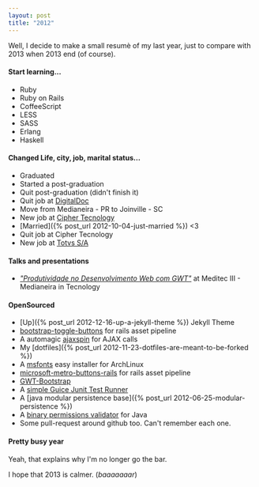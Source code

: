 ```yaml
---
layout: post
title: "2012"
---
```


Well, I decide to make a small resumè of my last year, just to compare with 2013
when 2013 end (of course).


#### Start learning...

- Ruby
- Ruby on Rails
- CoffeeScript
- LESS
- SASS
- Erlang
- Haskell

#### Changed Life, city, job, marital status...

- Graduated
- Started a post-graduation
- Quit post-graduation (didn't finish it)
- Quit job at [DigitalDoc](http://digitaldoc.com.br)
- Move from Medianeira - PR to Joinville - SC
- New job at [Cipher Tecnology](http://www.cipher.com)
- [Married]({% post_url 2012-10-04-just-married %}) <3
- Quit job at Cipher Tecnology
- New job at [Totvs S/A](http://www.totvs.com)


#### Talks and presentations

- [_"Produtividade no Desenvolvimento Web com GWT"_](https://github.com/caarlos0/meditec)
at Meditec III - Medianeira in Tecnology


#### OpenSourced

- [Up]({% post_url 2012-12-16-up-a-jekyll-theme %}) Jekyll Theme
- [bootstrap-toggle-buttons](https://github.com/caarlos0/rails-bootstrap-toggle-buttons)
for rails asset pipeline
- A automagic [ajaxspin](https://github.com/caarlos0/ajaxspin) for AJAX calls
- My [dotfiles]({% post_url 2012-11-23-dotfiles-are-meant-to-be-forked %})
- A [msfonts](https://github.com/caarlos0/msfonts) easy installer for ArchLinux
- [microsoft-metro-buttons-rails](https://github.com/caarlos0/css3-microsoft-metro-buttons-rails)
for rails asset pipeline
- [GWT-Bootstrap](http://gwtbootstrap.github.com/)
- A [simple Guice Junit Test Runner](https://github.com/caarlos0/gunit)
- A [java modular persistence base]({% post_url 2012-06-25-modular-persistence %})
- A [binary permissions validator](https://github.com/caarlos0/lila) for Java
- Some pull-request around github too. Can't remember each one.


#### Pretty busy year

Yeah, that explains why I'm no longer go the bar.

I hope that 2013 is calmer. (_baaaaaaar_)
